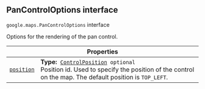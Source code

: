 
<devsite-heading text=" PanControlOptions interface" for="PanControlOptions" level="h2" link="" toc="" back-to-top=""><h2 id="PanControlOptions" is-upgraded="">PanControlOptions interface</h2></devsite-heading>
<p>
<code translate="no" dir="ltr"><span itemprop="path">google.maps</span>.<span itemprop="name">PanControlOptions</span></code>
interface
</p>
<p>Options for the rendering of the pan control.</p>
<div class="devsite-table-wrapper"><table class="properties responsive" summary="interface PanControlOptions - Properties">
<thead>
<tr><th colspan="2">Properties</th>
</tr></thead>
<tbody>
<tr id="PanControlOptions.position">
<td itemprop="property"><code translate="no" dir="ltr"><a class="secret-link" href="#PanControlOptions.position"><span>position</span></a></code></td>
<td><div><strong>Type:</strong>&nbsp; <code translate="no" dir="ltr"><a href="ControlPosition.md">ControlPosition</a> <span class="optional-type-annotation">optional</span></code></div>
<div class="desc">Position id. Used to specify the position of the control on the map. The default position is <code translate="no" dir="ltr">TOP_LEFT</code>.</div></td>
</tr>
</tbody>
</table></div>
<script src="replace_links.js"></script>
